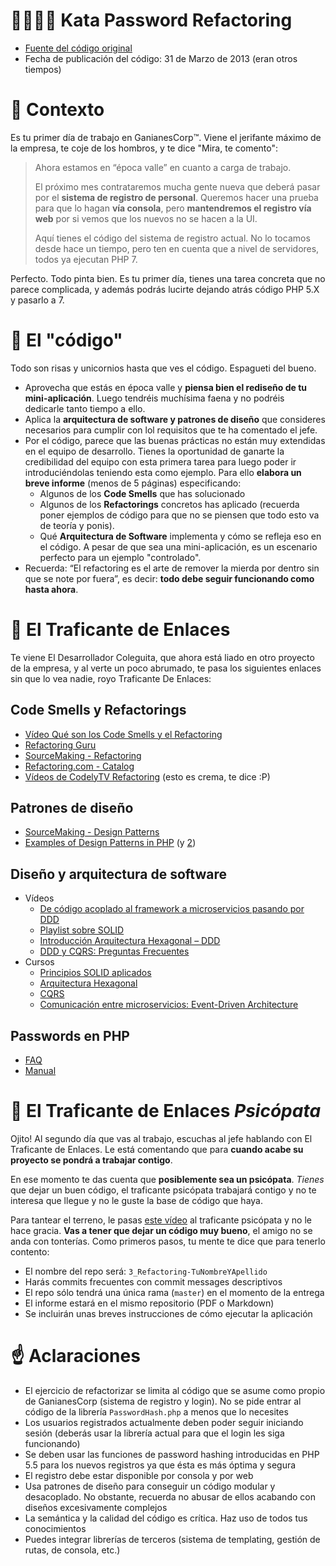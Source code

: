 # 👨‍💻👩‍💻 Kata Password Refactoring

* [Fuente del código original](http://www.codeofaninja.com/2013/03/php-hash-password.html)
* Fecha de publicación del código: 31 de Marzo de 2013 (eran otros tiempos)

# 🤔 Contexto

Es tu primer día de trabajo en GanianesCorp™️. Viene el jerifante máximo de la empresa, te coje de los hombros, y te dice "Mira, te comento":

>Ahora estamos en “época valle” en cuanto a carga de trabajo.
>
>El próximo mes contrataremos mucha gente nueva que deberá pasar por el **sistema de registro de personal**. Queremos hacer una prueba para que lo hagan **vía consola**, pero **mantendremos el registro vía web** por si vemos que los nuevos no se hacen a la UI.
>
>Aquí tienes el código del sistema de registro actual. No lo tocamos desde hace un tiempo, pero ten en cuenta que a nivel de servidores, todos ya ejecutan PHP 7.

Perfecto. Todo pinta bien. Es tu primer día, tienes una tarea concreta que no parece complicada, y además podrás lucirte dejando atrás código PHP 5.X y pasarlo a 7.

# 🦄 El "código"

Todo son risas y unicornios hasta que ves el código. Espagueti del bueno.

* Aprovecha que estás en época valle y **piensa bien el rediseño de tu mini-aplicación**. Luego tendréis muchísima faena y no podréis dedicarle tanto tiempo a ello.
* Aplica la **arquitectura de software y patrones de diseño** que consideres necesarios para cumplir con lol requisitos que te ha comentado el jefe.
* Por el código, parece que las buenas prácticas no están muy extendidas en el equipo de desarrollo. Tienes la oportunidad de ganarte la credibilidad del equipo con esta primera tarea para luego poder ir introduciéndolas teniendo esta como ejemplo. Para ello **elabora un breve informe** (menos de 5 páginas) especificando:
    * Algunos de los **Code Smells** que has solucionado
    * Algunos de los **Refactorings** concretos has aplicado (recuerda poner ejemplos de código para que no se piensen que todo esto va de teoría y ponis).
    * Qué **Arquitectura de Software** implementa y cómo se refleja eso en el código. A pesar de que sea una mini-aplicación, es un escenario perfecto para un ejemplo "controlado".
* Recuerda: “El refactoring es el arte de remover la mierda por dentro sin que se note por fuera”, es decir: **todo debe seguir funcionando como hasta ahora**.

# 🤩 El Traficante de Enlaces

Te viene El Desarrollador Coleguita, que ahora está liado en otro proyecto de la empresa, y al verte un poco abrumado, te pasa los siguientes enlaces sin que lo vea nadie, royo Traficante De Enlaces:

## Code Smells y Refactorings

* [Vídeo Qué son los Code Smells y el Refactoring](http://codely.tv/screencasts/code-smells-refactoring/)
* [Refactoring Guru](http://refactoring.guru/)
* [SourceMaking - Refactoring](http://sourcemaking.com/refactoring)
* [Refactoring.com - Catalog](http://refactoring.com/catalog/)
* [Vídeos de CodelyTV Refactoring](https://www.youtube.com/playlist?list=PLZVwXPbHD1KM1rgPP3HymL7ES1v30Fi9B) (esto es crema, te dice :P)

## Patrones de diseño

* [SourceMaking - Design Patterns](http://sourcemaking.com/design_patterns)
* [Examples of Design Patterns in PHP](https://github.com/domnikl/DesignPatternsPHP) (y [2](https://github.com/zfcampus/zendcon-design-patterns))

## Diseño y arquitectura de software

* Vídeos
   * [De código acoplado al framework a microservicios pasando por DDD](http://codely.tv/screencasts/codigo-acoplado-framework-microservicios-ddd/)
   * [Playlist sobre SOLID](https://www.youtube.com/playlist?list=PLZVwXPbHD1KOICjUoGskyREC0VmOGctrm)
   * [Introducción Arquitectura Hexagonal – DDD](http://codely.tv/screencasts/arquitectura-hexagonal-ddd/)
   * [DDD y CQRS: Preguntas Frecuentes](http://codely.tv/screencasts/ddd-cqrs-preguntas-frecuentes/)
* Cursos
   * [Principios SOLID aplicados](https://pro.codely.tv/library/principios-solid-aplicados/77070/about/)
   * [Arquitectura Hexagonal](https://pro.codely.tv/library/arquitectura-hexagonal/66748/about/)
   * [CQRS](https://pro.codely.tv/library/cqrs-command-query-responsibility-segregation-3719e4aa/62554/about/)
   * [Comunicación entre microservicios: Event-Driven Architecture](https://pro.codely.tv/library/comunicacion-entre-microservicios-event-driven-architecture/74800/about/)

## Passwords en PHP

* [FAQ](http://php.net/manual/en/faq.passwords.php)
* [Manual](http://php.net/manual/en/book.password.php)

# 🤯 El Traficante de Enlaces _Psicópata_

Ojito! Al segundo día que vas al trabajo, escuchas al jefe hablando con El Traficante de Enlaces. Le está comentando que para **cuando acabe su proyecto se pondrá a trabajar contigo**.

En ese momento te das cuenta que **posiblemente sea un psicópata**. _Tienes_ que dejar un buen código, el traficante psicópata trabajará contigo y no te interesa que llegue y no le guste la base de código que haya.

Para tantear el terreno, le pasas [este vídeo](https://www.youtube.com/watch?v=WosrUnjb2UQ) al traficante psicópata y no le hace gracia. **Vas a tener que dejar un código muy bueno**, el amigo no se anda con tonterías. Como primeros pasos, tu mente te dice que para tenerlo contento:

* El nombre del repo será: `3_Refactoring-TuNombreYApellido`
* Harás commits frecuentes con commit messages descriptivos
* El repo sólo tendrá una única rama (`master`) en el momento de la entrega
* El informe estará en el mismo repositorio (PDF o Markdown)
* Se incluirán unas breves instrucciones de cómo ejecutar la aplicación

# ☝️ Aclaraciones

* El ejercicio de refactorizar se limita al código que se asume como propio de GanianesCorp (sistema de registro y login). No se pide entrar al código de la librería `PasswordHash.php` a menos que lo necesites
* Los usuarios registrados actualmente deben poder seguir iniciando sesión (deberás usar la librería actual para que el login les siga funcionando)
* Se deben usar las funciones de password hashing introducidas en PHP 5.5 para los nuevos registros ya que ésta es más óptima y segura
* El registro debe estar disponible por consola y por web
* Usa patrones de diseño para conseguir un código modular y desacoplado. No obstante, recuerda no abusar de ellos acabando con diseños excesivamente complejos
* La semántica y la calidad del código es crítica. Haz uso de todos tus conocimientos
* Puedes integrar librerías de terceros (sistema de templating, gestión de rutas, de consola, etc.)
